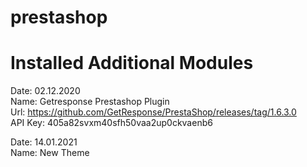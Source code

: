 # prestashop

# Installed Additional Modules
 Date: 02.12.2020 </br>
 Name: Getresponse Prestashop Plugin </br>
 Url: https://github.com/GetResponse/PrestaShop/releases/tag/1.6.3.0 </br>
 API Key: 405a82svxm40sfh50vaa2up0ckvaenb6 </br>

 Date: 14.01.2021 </br>
 Name: New Theme
